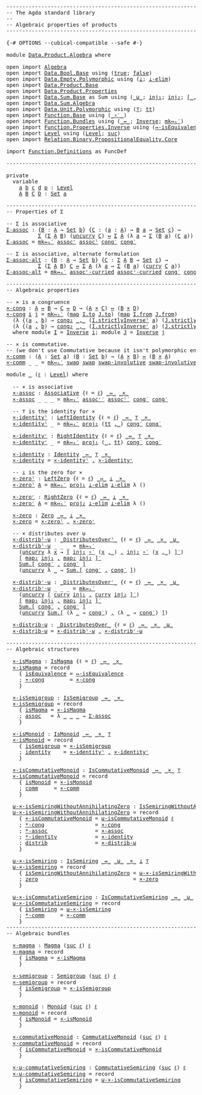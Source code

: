<pre class="Agda"><a id="1" class="Comment">------------------------------------------------------------------------</a>
<a id="74" class="Comment">-- The Agda standard library</a>
<a id="103" class="Comment">--</a>
<a id="106" class="Comment">-- Algebraic properties of products</a>
<a id="142" class="Comment">------------------------------------------------------------------------</a>

<a id="216" class="Symbol">{-#</a> <a id="220" class="Keyword">OPTIONS</a> <a id="228" class="Pragma">--cubical-compatible</a> <a id="249" class="Pragma">--safe</a> <a id="256" class="Symbol">#-}</a>

<a id="261" class="Keyword">module</a> <a id="268" href="Data.Product.Algebra.html" class="Module">Data.Product.Algebra</a> <a id="289" class="Keyword">where</a>

<a id="296" class="Keyword">open</a> <a id="301" class="Keyword">import</a> <a id="308" href="Algebra.html" class="Module">Algebra</a>
<a id="316" class="Keyword">open</a> <a id="321" class="Keyword">import</a> <a id="328" href="Data.Bool.Base.html" class="Module">Data.Bool.Base</a> <a id="343" class="Keyword">using</a> <a id="349" class="Symbol">(</a><a id="350" href="Agda.Builtin.Bool.html#198" class="InductiveConstructor">true</a><a id="354" class="Symbol">;</a> <a id="356" href="Agda.Builtin.Bool.html#192" class="InductiveConstructor">false</a><a id="361" class="Symbol">)</a>
<a id="363" class="Keyword">open</a> <a id="368" class="Keyword">import</a> <a id="375" href="Data.Empty.Polymorphic.html" class="Module">Data.Empty.Polymorphic</a> <a id="398" class="Keyword">using</a> <a id="404" class="Symbol">(</a><a id="405" href="Data.Empty.Polymorphic.html#340" class="Function">⊥</a><a id="406" class="Symbol">;</a> <a id="408" href="Data.Empty.Polymorphic.html#441" class="Function">⊥-elim</a><a id="414" class="Symbol">)</a>
<a id="416" class="Keyword">open</a> <a id="421" class="Keyword">import</a> <a id="428" href="Data.Product.Base.html" class="Module">Data.Product.Base</a>
<a id="446" class="Keyword">open</a> <a id="451" class="Keyword">import</a> <a id="458" href="Data.Product.Properties.html" class="Module">Data.Product.Properties</a>
<a id="482" class="Keyword">open</a> <a id="487" class="Keyword">import</a> <a id="494" href="Data.Sum.Base.html" class="Module">Data.Sum.Base</a> <a id="508" class="Symbol">as</a> <a id="511" class="Module">Sum</a> <a id="515" class="Keyword">using</a> <a id="521" class="Symbol">(</a><a id="522" href="Data.Sum.Base.html#625" class="Datatype Operator">_⊎_</a><a id="525" class="Symbol">;</a> <a id="527" href="Data.Sum.Base.html#675" class="InductiveConstructor">inj₁</a><a id="531" class="Symbol">;</a> <a id="533" href="Data.Sum.Base.html#700" class="InductiveConstructor">inj₂</a><a id="537" class="Symbol">;</a> <a id="539" href="Data.Sum.Base.html#980" class="Function Operator">[_,_]′</a><a id="545" class="Symbol">)</a>
<a id="547" class="Keyword">open</a> <a id="552" class="Keyword">import</a> <a id="559" href="Data.Sum.Algebra.html" class="Module">Data.Sum.Algebra</a>
<a id="576" class="Keyword">open</a> <a id="581" class="Keyword">import</a> <a id="588" href="Data.Unit.Polymorphic.html" class="Module">Data.Unit.Polymorphic</a> <a id="610" class="Keyword">using</a> <a id="616" class="Symbol">(</a><a id="617" href="Data.Unit.Polymorphic.Base.html#489" class="Function">⊤</a><a id="618" class="Symbol">;</a> <a id="620" href="Data.Unit.Polymorphic.Base.html#533" class="Function">tt</a><a id="622" class="Symbol">)</a>
<a id="624" class="Keyword">open</a> <a id="629" class="Keyword">import</a> <a id="636" href="Function.Base.html" class="Module">Function.Base</a> <a id="650" class="Keyword">using</a> <a id="656" class="Symbol">(</a><a id="657" href="Function.Base.html#3626" class="Function Operator">_∘′_</a><a id="661" class="Symbol">)</a>
<a id="663" class="Keyword">open</a> <a id="668" class="Keyword">import</a> <a id="675" href="Function.Bundles.html" class="Module">Function.Bundles</a> <a id="692" class="Keyword">using</a> <a id="698" class="Symbol">(</a><a id="699" href="Function.Bundles.html#12701" class="Function Operator">_↔_</a><a id="702" class="Symbol">;</a> <a id="704" href="Function.Bundles.html#7340" class="Record">Inverse</a><a id="711" class="Symbol">;</a> <a id="713" href="Function.Bundles.html#14924" class="Function">mk↔ₛ′</a><a id="718" class="Symbol">)</a>
<a id="720" class="Keyword">open</a> <a id="725" class="Keyword">import</a> <a id="732" href="Function.Properties.Inverse.html" class="Module">Function.Properties.Inverse</a> <a id="760" class="Keyword">using</a> <a id="766" class="Symbol">(</a><a id="767" href="Function.Properties.Inverse.html#1903" class="Function">↔-isEquivalence</a><a id="782" class="Symbol">)</a>
<a id="784" class="Keyword">open</a> <a id="789" class="Keyword">import</a> <a id="796" href="Level.html" class="Module">Level</a> <a id="802" class="Keyword">using</a> <a id="808" class="Symbol">(</a><a id="809" href="Agda.Primitive.html#742" class="Postulate">Level</a><a id="814" class="Symbol">;</a> <a id="816" href="Agda.Primitive.html#931" class="Primitive">suc</a><a id="819" class="Symbol">)</a>
<a id="821" class="Keyword">open</a> <a id="826" class="Keyword">import</a> <a id="833" href="Relation.Binary.PropositionalEquality.Core.html" class="Module">Relation.Binary.PropositionalEquality.Core</a>

<a id="877" class="Keyword">import</a> <a id="884" href="Function.Definitions.html" class="Module">Function.Definitions</a> <a id="905" class="Symbol">as</a> <a id="908" class="Module">FuncDef</a>

<a id="917" class="Comment">------------------------------------------------------------------------</a>

<a id="991" class="Keyword">private</a>
  <a id="1001" class="Keyword">variable</a>
    <a id="1014" href="Data.Product.Algebra.html#1014" class="Generalizable">a</a> <a id="1016" href="Data.Product.Algebra.html#1016" class="Generalizable">b</a> <a id="1018" href="Data.Product.Algebra.html#1018" class="Generalizable">c</a> <a id="1020" href="Data.Product.Algebra.html#1020" class="Generalizable">d</a> <a id="1022" href="Data.Product.Algebra.html#1022" class="Generalizable">p</a> <a id="1024" class="Symbol">:</a> <a id="1026" href="Agda.Primitive.html#742" class="Postulate">Level</a>
    <a id="1036" href="Data.Product.Algebra.html#1036" class="Generalizable">A</a> <a id="1038" href="Data.Product.Algebra.html#1038" class="Generalizable">B</a> <a id="1040" href="Data.Product.Algebra.html#1040" class="Generalizable">C</a> <a id="1042" href="Data.Product.Algebra.html#1042" class="Generalizable">D</a> <a id="1044" class="Symbol">:</a> <a id="1046" href="Agda.Primitive.html#388" class="Primitive">Set</a> <a id="1050" href="Data.Product.Algebra.html#1014" class="Generalizable">a</a>

<a id="1053" class="Comment">------------------------------------------------------------------------</a>
<a id="1126" class="Comment">-- Properties of Σ</a>

<a id="1146" class="Comment">-- Σ is associative</a>
<a id="Σ-assoc"></a><a id="1166" href="Data.Product.Algebra.html#1166" class="Function">Σ-assoc</a> <a id="1174" class="Symbol">:</a> <a id="1176" class="Symbol">{</a><a id="1177" href="Data.Product.Algebra.html#1177" class="Bound">B</a> <a id="1179" class="Symbol">:</a> <a id="1181" href="Data.Product.Algebra.html#1036" class="Generalizable">A</a> <a id="1183" class="Symbol">→</a> <a id="1185" href="Agda.Primitive.html#388" class="Primitive">Set</a> <a id="1189" href="Data.Product.Algebra.html#1016" class="Generalizable">b</a><a id="1190" class="Symbol">}</a> <a id="1192" class="Symbol">{</a><a id="1193" href="Data.Product.Algebra.html#1193" class="Bound">C</a> <a id="1195" class="Symbol">:</a> <a id="1197" class="Symbol">(</a><a id="1198" href="Data.Product.Algebra.html#1198" class="Bound">a</a> <a id="1200" class="Symbol">:</a> <a id="1202" href="Data.Product.Algebra.html#1036" class="Generalizable">A</a><a id="1203" class="Symbol">)</a> <a id="1205" class="Symbol">→</a> <a id="1207" href="Data.Product.Algebra.html#1177" class="Bound">B</a> <a id="1209" href="Data.Product.Algebra.html#1198" class="Bound">a</a> <a id="1211" class="Symbol">→</a> <a id="1213" href="Agda.Primitive.html#388" class="Primitive">Set</a> <a id="1217" href="Data.Product.Algebra.html#1018" class="Generalizable">c</a><a id="1218" class="Symbol">}</a> <a id="1220" class="Symbol">→</a>
          <a id="1232" href="Agda.Builtin.Sigma.html#165" class="Record">Σ</a> <a id="1234" class="Symbol">(</a><a id="1235" href="Agda.Builtin.Sigma.html#165" class="Record">Σ</a> <a id="1237" href="Data.Product.Algebra.html#1036" class="Generalizable">A</a> <a id="1239" href="Data.Product.Algebra.html#1177" class="Bound">B</a><a id="1240" class="Symbol">)</a> <a id="1242" class="Symbol">(</a><a id="1243" href="Data.Product.Base.html#3109" class="Function">uncurry</a> <a id="1251" href="Data.Product.Algebra.html#1193" class="Bound">C</a><a id="1252" class="Symbol">)</a> <a id="1254" href="Function.Bundles.html#12701" class="Function Operator">↔</a> <a id="1256" href="Agda.Builtin.Sigma.html#165" class="Record">Σ</a> <a id="1258" href="Data.Product.Algebra.html#1036" class="Generalizable">A</a> <a id="1260" class="Symbol">(λ</a> <a id="1263" href="Data.Product.Algebra.html#1263" class="Bound">a</a> <a id="1265" class="Symbol">→</a> <a id="1267" href="Agda.Builtin.Sigma.html#165" class="Record">Σ</a> <a id="1269" class="Symbol">(</a><a id="1270" href="Data.Product.Algebra.html#1177" class="Bound">B</a> <a id="1272" href="Data.Product.Algebra.html#1263" class="Bound">a</a><a id="1273" class="Symbol">)</a> <a id="1275" class="Symbol">(</a><a id="1276" href="Data.Product.Algebra.html#1193" class="Bound">C</a> <a id="1278" href="Data.Product.Algebra.html#1263" class="Bound">a</a><a id="1279" class="Symbol">))</a>
<a id="1282" href="Data.Product.Algebra.html#1166" class="Function">Σ-assoc</a> <a id="1290" class="Symbol">=</a> <a id="1292" href="Function.Bundles.html#14924" class="Function">mk↔ₛ′</a> <a id="1298" href="Data.Product.Base.html#3306" class="Function">assocʳ</a> <a id="1305" href="Data.Product.Base.html#3459" class="Function">assocˡ</a> <a id="1312" href="Relation.Binary.PropositionalEquality.Core.html#1406" class="Function">cong′</a> <a id="1318" href="Relation.Binary.PropositionalEquality.Core.html#1406" class="Function">cong′</a>

<a id="1325" class="Comment">-- Σ is associative, alternate formulation</a>
<a id="Σ-assoc-alt"></a><a id="1368" href="Data.Product.Algebra.html#1368" class="Function">Σ-assoc-alt</a> <a id="1380" class="Symbol">:</a> <a id="1382" class="Symbol">{</a><a id="1383" href="Data.Product.Algebra.html#1383" class="Bound">B</a> <a id="1385" class="Symbol">:</a> <a id="1387" href="Data.Product.Algebra.html#1036" class="Generalizable">A</a> <a id="1389" class="Symbol">→</a> <a id="1391" href="Agda.Primitive.html#388" class="Primitive">Set</a> <a id="1395" href="Data.Product.Algebra.html#1016" class="Generalizable">b</a><a id="1396" class="Symbol">}</a> <a id="1398" class="Symbol">{</a><a id="1399" href="Data.Product.Algebra.html#1399" class="Bound">C</a> <a id="1401" class="Symbol">:</a> <a id="1403" href="Agda.Builtin.Sigma.html#165" class="Record">Σ</a> <a id="1405" href="Data.Product.Algebra.html#1036" class="Generalizable">A</a> <a id="1407" href="Data.Product.Algebra.html#1383" class="Bound">B</a> <a id="1409" class="Symbol">→</a> <a id="1411" href="Agda.Primitive.html#388" class="Primitive">Set</a> <a id="1415" href="Data.Product.Algebra.html#1018" class="Generalizable">c</a><a id="1416" class="Symbol">}</a> <a id="1418" class="Symbol">→</a>
          <a id="1430" href="Agda.Builtin.Sigma.html#165" class="Record">Σ</a> <a id="1432" class="Symbol">(</a><a id="1433" href="Agda.Builtin.Sigma.html#165" class="Record">Σ</a> <a id="1435" href="Data.Product.Algebra.html#1036" class="Generalizable">A</a> <a id="1437" href="Data.Product.Algebra.html#1383" class="Bound">B</a><a id="1438" class="Symbol">)</a> <a id="1440" href="Data.Product.Algebra.html#1399" class="Bound">C</a> <a id="1442" href="Function.Bundles.html#12701" class="Function Operator">↔</a> <a id="1444" href="Agda.Builtin.Sigma.html#165" class="Record">Σ</a> <a id="1446" href="Data.Product.Algebra.html#1036" class="Generalizable">A</a> <a id="1448" class="Symbol">(λ</a> <a id="1451" href="Data.Product.Algebra.html#1451" class="Bound">a</a> <a id="1453" class="Symbol">→</a> <a id="1455" href="Agda.Builtin.Sigma.html#165" class="Record">Σ</a> <a id="1457" class="Symbol">(</a><a id="1458" href="Data.Product.Algebra.html#1383" class="Bound">B</a> <a id="1460" href="Data.Product.Algebra.html#1451" class="Bound">a</a><a id="1461" class="Symbol">)</a> <a id="1463" class="Symbol">(</a><a id="1464" href="Data.Product.Base.html#2952" class="Function">curry</a> <a id="1470" href="Data.Product.Algebra.html#1399" class="Bound">C</a> <a id="1472" href="Data.Product.Algebra.html#1451" class="Bound">a</a><a id="1473" class="Symbol">))</a>
<a id="1476" href="Data.Product.Algebra.html#1368" class="Function">Σ-assoc-alt</a> <a id="1488" class="Symbol">=</a> <a id="1490" href="Function.Bundles.html#14924" class="Function">mk↔ₛ′</a> <a id="1496" href="Data.Product.Base.html#3709" class="Function">assocʳ-curried</a> <a id="1511" href="Data.Product.Base.html#3873" class="Function">assocˡ-curried</a> <a id="1526" href="Relation.Binary.PropositionalEquality.Core.html#1406" class="Function">cong′</a> <a id="1532" href="Relation.Binary.PropositionalEquality.Core.html#1406" class="Function">cong′</a>

<a id="1539" class="Comment">------------------------------------------------------------------------</a>
<a id="1612" class="Comment">-- Algebraic properties</a>

<a id="1637" class="Comment">-- × is a congruence</a>
<a id="×-cong"></a><a id="1658" href="Data.Product.Algebra.html#1658" class="Function">×-cong</a> <a id="1665" class="Symbol">:</a> <a id="1667" href="Data.Product.Algebra.html#1036" class="Generalizable">A</a> <a id="1669" href="Function.Bundles.html#12701" class="Function Operator">↔</a> <a id="1671" href="Data.Product.Algebra.html#1038" class="Generalizable">B</a> <a id="1673" class="Symbol">→</a> <a id="1675" href="Data.Product.Algebra.html#1040" class="Generalizable">C</a> <a id="1677" href="Function.Bundles.html#12701" class="Function Operator">↔</a> <a id="1679" href="Data.Product.Algebra.html#1042" class="Generalizable">D</a> <a id="1681" class="Symbol">→</a> <a id="1683" class="Symbol">(</a><a id="1684" href="Data.Product.Algebra.html#1036" class="Generalizable">A</a> <a id="1686" href="Data.Product.Base.html#1618" class="Function Operator">×</a> <a id="1688" href="Data.Product.Algebra.html#1040" class="Generalizable">C</a><a id="1689" class="Symbol">)</a> <a id="1691" href="Function.Bundles.html#12701" class="Function Operator">↔</a> <a id="1693" class="Symbol">(</a><a id="1694" href="Data.Product.Algebra.html#1038" class="Generalizable">B</a> <a id="1696" href="Data.Product.Base.html#1618" class="Function Operator">×</a> <a id="1698" href="Data.Product.Algebra.html#1042" class="Generalizable">D</a><a id="1699" class="Symbol">)</a>
<a id="1701" href="Data.Product.Algebra.html#1658" class="Function">×-cong</a> <a id="1708" href="Data.Product.Algebra.html#1708" class="Bound">i</a> <a id="1710" href="Data.Product.Algebra.html#1710" class="Bound">j</a> <a id="1712" class="Symbol">=</a> <a id="1714" href="Function.Bundles.html#14924" class="Function">mk↔ₛ′</a> <a id="1720" class="Symbol">(</a><a id="1721" href="Data.Product.Base.html#2173" class="Function">map</a> <a id="1725" href="Function.Bundles.html#7394" class="Function">I.to</a> <a id="1730" href="Function.Bundles.html#7394" class="Field">J.to</a><a id="1734" class="Symbol">)</a> <a id="1736" class="Symbol">(</a><a id="1737" href="Data.Product.Base.html#2173" class="Function">map</a> <a id="1741" href="Function.Bundles.html#7418" class="Function">I.from</a> <a id="1748" href="Function.Bundles.html#7418" class="Field">J.from</a><a id="1754" class="Symbol">)</a>
  <a id="1758" class="Symbol">(λ</a> <a id="1761" class="Symbol">{(</a><a id="1763" href="Data.Product.Algebra.html#1763" class="Bound">a</a> <a id="1765" href="Agda.Builtin.Sigma.html#235" class="InductiveConstructor Operator">,</a> <a id="1767" href="Data.Product.Algebra.html#1767" class="Bound">b</a><a id="1768" class="Symbol">)</a> <a id="1770" class="Symbol">→</a> <a id="1772" href="Relation.Binary.PropositionalEquality.Core.html#1576" class="Function">cong₂</a> <a id="1778" href="Agda.Builtin.Sigma.html#235" class="InductiveConstructor Operator">_,_</a> <a id="1782" class="Symbol">(</a><a id="1783" href="Function.Structures.html#2875" class="Function">I.strictlyInverseˡ</a> <a id="1802" href="Data.Product.Algebra.html#1763" class="Bound">a</a><a id="1803" class="Symbol">)</a> <a id="1805" class="Symbol">(</a><a id="1806" href="Function.Structures.html#2875" class="Function">J.strictlyInverseˡ</a> <a id="1825" href="Data.Product.Algebra.html#1767" class="Bound">b</a><a id="1826" class="Symbol">)})</a>
  <a id="1832" class="Symbol">(λ</a> <a id="1835" class="Symbol">{(</a><a id="1837" href="Data.Product.Algebra.html#1837" class="Bound">a</a> <a id="1839" href="Agda.Builtin.Sigma.html#235" class="InductiveConstructor Operator">,</a> <a id="1841" href="Data.Product.Algebra.html#1841" class="Bound">b</a><a id="1842" class="Symbol">)</a> <a id="1844" class="Symbol">→</a> <a id="1846" href="Relation.Binary.PropositionalEquality.Core.html#1576" class="Function">cong₂</a> <a id="1852" href="Agda.Builtin.Sigma.html#235" class="InductiveConstructor Operator">_,_</a> <a id="1856" class="Symbol">(</a><a id="1857" href="Function.Structures.html#3388" class="Function">I.strictlyInverseʳ</a> <a id="1876" href="Data.Product.Algebra.html#1837" class="Bound">a</a><a id="1877" class="Symbol">)</a> <a id="1879" class="Symbol">(</a><a id="1880" href="Function.Structures.html#3388" class="Function">J.strictlyInverseʳ</a> <a id="1899" href="Data.Product.Algebra.html#1841" class="Bound">b</a><a id="1900" class="Symbol">)})</a>
  <a id="1906" class="Keyword">where</a> <a id="1912" class="Keyword">module</a> <a id="1919" href="Data.Product.Algebra.html#1919" class="Module">I</a> <a id="1921" class="Symbol">=</a> <a id="1923" href="Function.Bundles.html#7340" class="Module">Inverse</a> <a id="1931" href="Data.Product.Algebra.html#1708" class="Bound">i</a><a id="1932" class="Symbol">;</a> <a id="1934" class="Keyword">module</a> <a id="1941" href="Data.Product.Algebra.html#1941" class="Module">J</a> <a id="1943" class="Symbol">=</a> <a id="1945" href="Function.Bundles.html#7340" class="Module">Inverse</a> <a id="1953" href="Data.Product.Algebra.html#1710" class="Bound">j</a>

<a id="1956" class="Comment">-- × is commutative.</a>
<a id="1977" class="Comment">-- (we don&#39;t use Commutative because it isn&#39;t polymorphic enough)</a>
<a id="×-comm"></a><a id="2043" href="Data.Product.Algebra.html#2043" class="Function">×-comm</a> <a id="2050" class="Symbol">:</a> <a id="2052" class="Symbol">(</a><a id="2053" href="Data.Product.Algebra.html#2053" class="Bound">A</a> <a id="2055" class="Symbol">:</a> <a id="2057" href="Agda.Primitive.html#388" class="Primitive">Set</a> <a id="2061" href="Data.Product.Algebra.html#1014" class="Generalizable">a</a><a id="2062" class="Symbol">)</a> <a id="2064" class="Symbol">(</a><a id="2065" href="Data.Product.Algebra.html#2065" class="Bound">B</a> <a id="2067" class="Symbol">:</a> <a id="2069" href="Agda.Primitive.html#388" class="Primitive">Set</a> <a id="2073" href="Data.Product.Algebra.html#1016" class="Generalizable">b</a><a id="2074" class="Symbol">)</a> <a id="2076" class="Symbol">→</a> <a id="2078" class="Symbol">(</a><a id="2079" href="Data.Product.Algebra.html#2053" class="Bound">A</a> <a id="2081" href="Data.Product.Base.html#1618" class="Function Operator">×</a> <a id="2083" href="Data.Product.Algebra.html#2065" class="Bound">B</a><a id="2084" class="Symbol">)</a> <a id="2086" href="Function.Bundles.html#12701" class="Function Operator">↔</a> <a id="2088" class="Symbol">(</a><a id="2089" href="Data.Product.Algebra.html#2065" class="Bound">B</a> <a id="2091" href="Data.Product.Base.html#1618" class="Function Operator">×</a> <a id="2093" href="Data.Product.Algebra.html#2053" class="Bound">A</a><a id="2094" class="Symbol">)</a>
<a id="2096" href="Data.Product.Algebra.html#2043" class="Function">×-comm</a> <a id="2103" class="Symbol">_</a> <a id="2105" class="Symbol">_</a> <a id="2107" class="Symbol">=</a> <a id="2109" href="Function.Bundles.html#14924" class="Function">mk↔ₛ′</a> <a id="2115" href="Data.Product.Base.html#5054" class="Function">swap</a> <a id="2120" href="Data.Product.Base.html#5054" class="Function">swap</a> <a id="2125" href="Data.Product.Properties.html#2317" class="Function">swap-involutive</a> <a id="2141" href="Data.Product.Properties.html#2317" class="Function">swap-involutive</a>

<a id="2158" class="Keyword">module</a> <a id="2165" href="Data.Product.Algebra.html#2165" class="Module">_</a> <a id="2167" class="Symbol">(</a><a id="2168" href="Data.Product.Algebra.html#2168" class="Bound">ℓ</a> <a id="2170" class="Symbol">:</a> <a id="2172" href="Agda.Primitive.html#742" class="Postulate">Level</a><a id="2177" class="Symbol">)</a> <a id="2179" class="Keyword">where</a>

  <a id="2188" class="Comment">-- × is associative</a>
  <a id="2210" href="Data.Product.Algebra.html#2210" class="Function">×-assoc</a> <a id="2218" class="Symbol">:</a> <a id="2220" href="Algebra.Definitions.html#1548" class="Function">Associative</a> <a id="2232" class="Symbol">{</a><a id="2233" class="Argument">ℓ</a> <a id="2235" class="Symbol">=</a> <a id="2237" href="Data.Product.Algebra.html#2168" class="Bound">ℓ</a><a id="2238" class="Symbol">}</a> <a id="2240" href="Function.Bundles.html#12701" class="Function Operator">_↔_</a> <a id="2244" href="Data.Product.Base.html#1618" class="Function Operator">_×_</a>
  <a id="2250" href="Data.Product.Algebra.html#2210" class="Function">×-assoc</a> <a id="2258" class="Symbol">_</a> <a id="2260" class="Symbol">_</a> <a id="2262" class="Symbol">_</a> <a id="2264" class="Symbol">=</a> <a id="2266" href="Function.Bundles.html#14924" class="Function">mk↔ₛ′</a> <a id="2272" href="Data.Product.Base.html#5297" class="Function">assocʳ′</a> <a id="2280" href="Data.Product.Base.html#5372" class="Function">assocˡ′</a> <a id="2288" href="Relation.Binary.PropositionalEquality.Core.html#1406" class="Function">cong′</a> <a id="2294" href="Relation.Binary.PropositionalEquality.Core.html#1406" class="Function">cong′</a>

  <a id="2303" class="Comment">-- ⊤ is the identity for ×</a>
  <a id="2332" href="Data.Product.Algebra.html#2332" class="Function">×-identityˡ</a> <a id="2344" class="Symbol">:</a> <a id="2346" href="Algebra.Definitions.html#1708" class="Function">LeftIdentity</a> <a id="2359" class="Symbol">{</a><a id="2360" class="Argument">ℓ</a> <a id="2362" class="Symbol">=</a> <a id="2364" href="Data.Product.Algebra.html#2168" class="Bound">ℓ</a><a id="2365" class="Symbol">}</a> <a id="2367" href="Function.Bundles.html#12701" class="Function Operator">_↔_</a> <a id="2371" href="Data.Unit.Polymorphic.Base.html#489" class="Function">⊤</a> <a id="2373" href="Data.Product.Base.html#1618" class="Function Operator">_×_</a>
  <a id="2379" href="Data.Product.Algebra.html#2332" class="Function">×-identityˡ</a> <a id="2391" class="Symbol">_</a> <a id="2393" class="Symbol">=</a> <a id="2395" href="Function.Bundles.html#14924" class="Function">mk↔ₛ′</a> <a id="2401" href="Data.Product.Base.html#650" class="Field">proj₂</a> <a id="2407" class="Symbol">(</a><a id="2408" href="Data.Unit.Polymorphic.Base.html#533" class="Function">tt</a> <a id="2411" href="Agda.Builtin.Sigma.html#235" class="InductiveConstructor Operator">,_</a><a id="2413" class="Symbol">)</a> <a id="2415" href="Relation.Binary.PropositionalEquality.Core.html#1406" class="Function">cong′</a> <a id="2421" href="Relation.Binary.PropositionalEquality.Core.html#1406" class="Function">cong′</a>

  <a id="2430" href="Data.Product.Algebra.html#2430" class="Function">×-identityʳ</a> <a id="2442" class="Symbol">:</a> <a id="2444" href="Algebra.Definitions.html#1781" class="Function">RightIdentity</a> <a id="2458" class="Symbol">{</a><a id="2459" class="Argument">ℓ</a> <a id="2461" class="Symbol">=</a> <a id="2463" href="Data.Product.Algebra.html#2168" class="Bound">ℓ</a><a id="2464" class="Symbol">}</a> <a id="2466" href="Function.Bundles.html#12701" class="Function Operator">_↔_</a> <a id="2470" href="Data.Unit.Polymorphic.Base.html#489" class="Function">⊤</a> <a id="2472" href="Data.Product.Base.html#1618" class="Function Operator">_×_</a>
  <a id="2478" href="Data.Product.Algebra.html#2430" class="Function">×-identityʳ</a> <a id="2490" class="Symbol">_</a> <a id="2492" class="Symbol">=</a> <a id="2494" href="Function.Bundles.html#14924" class="Function">mk↔ₛ′</a> <a id="2500" href="Data.Product.Base.html#636" class="Field">proj₁</a> <a id="2506" class="Symbol">(</a><a id="2507" href="Agda.Builtin.Sigma.html#235" class="InductiveConstructor Operator">_,</a> <a id="2510" href="Data.Unit.Polymorphic.Base.html#533" class="Function">tt</a><a id="2512" class="Symbol">)</a> <a id="2514" href="Relation.Binary.PropositionalEquality.Core.html#1406" class="Function">cong′</a> <a id="2520" href="Relation.Binary.PropositionalEquality.Core.html#1406" class="Function">cong′</a>

  <a id="2529" href="Data.Product.Algebra.html#2529" class="Function">×-identity</a> <a id="2540" class="Symbol">:</a> <a id="2542" href="Algebra.Definitions.html#1856" class="Function">Identity</a> <a id="2551" href="Function.Bundles.html#12701" class="Function Operator">_↔_</a> <a id="2555" href="Data.Unit.Polymorphic.Base.html#489" class="Function">⊤</a> <a id="2557" href="Data.Product.Base.html#1618" class="Function Operator">_×_</a>
  <a id="2563" href="Data.Product.Algebra.html#2529" class="Function">×-identity</a> <a id="2574" class="Symbol">=</a> <a id="2576" href="Data.Product.Algebra.html#2332" class="Function">×-identityˡ</a> <a id="2588" href="Agda.Builtin.Sigma.html#235" class="InductiveConstructor Operator">,</a> <a id="2590" href="Data.Product.Algebra.html#2430" class="Function">×-identityʳ</a>

  <a id="2605" class="Comment">-- ⊥ is the zero for ×</a>
  <a id="2630" href="Data.Product.Algebra.html#2630" class="Function">×-zeroˡ</a> <a id="2638" class="Symbol">:</a> <a id="2640" href="Algebra.Definitions.html#1942" class="Function">LeftZero</a> <a id="2649" class="Symbol">{</a><a id="2650" class="Argument">ℓ</a> <a id="2652" class="Symbol">=</a> <a id="2654" href="Data.Product.Algebra.html#2168" class="Bound">ℓ</a><a id="2655" class="Symbol">}</a> <a id="2657" href="Function.Bundles.html#12701" class="Function Operator">_↔_</a> <a id="2661" href="Data.Empty.Polymorphic.html#340" class="Function">⊥</a> <a id="2663" href="Data.Product.Base.html#1618" class="Function Operator">_×_</a>
  <a id="2669" href="Data.Product.Algebra.html#2630" class="Function">×-zeroˡ</a> <a id="2677" href="Data.Product.Algebra.html#2677" class="Bound">A</a> <a id="2679" class="Symbol">=</a> <a id="2681" href="Function.Bundles.html#14924" class="Function">mk↔ₛ′</a> <a id="2687" href="Data.Product.Base.html#636" class="Field">proj₁</a> <a id="2693" href="Data.Empty.Polymorphic.html#441" class="Function">⊥-elim</a> <a id="2700" href="Data.Empty.Polymorphic.html#441" class="Function">⊥-elim</a> <a id="2707" class="Symbol">λ</a> <a id="2709" class="Symbol">()</a>

  <a id="2715" href="Data.Product.Algebra.html#2715" class="Function">×-zeroʳ</a> <a id="2723" class="Symbol">:</a> <a id="2725" href="Algebra.Definitions.html#2007" class="Function">RightZero</a> <a id="2735" class="Symbol">{</a><a id="2736" class="Argument">ℓ</a> <a id="2738" class="Symbol">=</a> <a id="2740" href="Data.Product.Algebra.html#2168" class="Bound">ℓ</a><a id="2741" class="Symbol">}</a> <a id="2743" href="Function.Bundles.html#12701" class="Function Operator">_↔_</a> <a id="2747" href="Data.Empty.Polymorphic.html#340" class="Function">⊥</a> <a id="2749" href="Data.Product.Base.html#1618" class="Function Operator">_×_</a>
  <a id="2755" href="Data.Product.Algebra.html#2715" class="Function">×-zeroʳ</a> <a id="2763" href="Data.Product.Algebra.html#2763" class="Bound">A</a> <a id="2765" class="Symbol">=</a> <a id="2767" href="Function.Bundles.html#14924" class="Function">mk↔ₛ′</a> <a id="2773" href="Data.Product.Base.html#650" class="Field">proj₂</a> <a id="2779" href="Data.Empty.Polymorphic.html#441" class="Function">⊥-elim</a> <a id="2786" href="Data.Empty.Polymorphic.html#441" class="Function">⊥-elim</a> <a id="2793" class="Symbol">λ</a> <a id="2795" class="Symbol">()</a>

  <a id="2801" href="Data.Product.Algebra.html#2801" class="Function">×-zero</a> <a id="2808" class="Symbol">:</a> <a id="2810" href="Algebra.Definitions.html#2074" class="Function">Zero</a> <a id="2815" href="Function.Bundles.html#12701" class="Function Operator">_↔_</a> <a id="2819" href="Data.Empty.Polymorphic.html#340" class="Function">⊥</a> <a id="2821" href="Data.Product.Base.html#1618" class="Function Operator">_×_</a>
  <a id="2827" href="Data.Product.Algebra.html#2801" class="Function">×-zero</a> <a id="2834" class="Symbol">=</a> <a id="2836" href="Data.Product.Algebra.html#2630" class="Function">×-zeroˡ</a> <a id="2844" href="Agda.Builtin.Sigma.html#235" class="InductiveConstructor Operator">,</a> <a id="2846" href="Data.Product.Algebra.html#2715" class="Function">×-zeroʳ</a>

  <a id="2857" class="Comment">-- × distributes over ⊎</a>
  <a id="2883" href="Data.Product.Algebra.html#2883" class="Function">×-distribˡ-⊎</a> <a id="2896" class="Symbol">:</a> <a id="2898" href="Algebra.Definitions.html#3220" class="Function Operator">_DistributesOverˡ_</a> <a id="2917" class="Symbol">{</a><a id="2918" class="Argument">ℓ</a> <a id="2920" class="Symbol">=</a> <a id="2922" href="Data.Product.Algebra.html#2168" class="Bound">ℓ</a><a id="2923" class="Symbol">}</a> <a id="2925" href="Function.Bundles.html#12701" class="Function Operator">_↔_</a> <a id="2929" href="Data.Product.Base.html#1618" class="Function Operator">_×_</a> <a id="2933" href="Data.Sum.Base.html#625" class="Datatype Operator">_⊎_</a>
  <a id="2939" href="Data.Product.Algebra.html#2883" class="Function">×-distribˡ-⊎</a> <a id="2952" class="Symbol">_</a> <a id="2954" class="Symbol">_</a> <a id="2956" class="Symbol">_</a> <a id="2958" class="Symbol">=</a> <a id="2960" href="Function.Bundles.html#14924" class="Function">mk↔ₛ′</a>
    <a id="2970" class="Symbol">(</a><a id="2971" href="Data.Product.Base.html#3109" class="Function">uncurry</a> <a id="2979" class="Symbol">λ</a> <a id="2981" href="Data.Product.Algebra.html#2981" class="Bound">x</a> <a id="2983" class="Symbol">→</a> <a id="2985" href="Data.Sum.Base.html#980" class="Function Operator">[</a> <a id="2987" href="Data.Sum.Base.html#675" class="InductiveConstructor">inj₁</a> <a id="2992" href="Function.Base.html#3626" class="Function Operator">∘′</a> <a id="2995" class="Symbol">(</a><a id="2996" href="Data.Product.Algebra.html#2981" class="Bound">x</a> <a id="2998" href="Agda.Builtin.Sigma.html#235" class="InductiveConstructor Operator">,_</a><a id="3000" class="Symbol">)</a> <a id="3002" href="Data.Sum.Base.html#980" class="Function Operator">,</a> <a id="3004" href="Data.Sum.Base.html#700" class="InductiveConstructor">inj₂</a> <a id="3009" href="Function.Base.html#3626" class="Function Operator">∘′</a> <a id="3012" class="Symbol">(</a><a id="3013" href="Data.Product.Algebra.html#2981" class="Bound">x</a> <a id="3015" href="Agda.Builtin.Sigma.html#235" class="InductiveConstructor Operator">,_</a><a id="3017" class="Symbol">)</a> <a id="3019" href="Data.Sum.Base.html#980" class="Function Operator">]′</a><a id="3021" class="Symbol">)</a>
    <a id="3027" href="Data.Sum.Base.html#980" class="Function Operator">[</a> <a id="3029" href="Data.Product.Base.html#2362" class="Function">map₂</a> <a id="3034" href="Data.Sum.Base.html#675" class="InductiveConstructor">inj₁</a> <a id="3039" href="Data.Sum.Base.html#980" class="Function Operator">,</a> <a id="3041" href="Data.Product.Base.html#2362" class="Function">map₂</a> <a id="3046" href="Data.Sum.Base.html#700" class="InductiveConstructor">inj₂</a> <a id="3051" href="Data.Sum.Base.html#980" class="Function Operator">]′</a>
    <a id="3058" href="Data.Sum.Base.html#811" class="Function Operator">Sum.[</a> <a id="3064" href="Relation.Binary.PropositionalEquality.Core.html#1406" class="Function">cong′</a> <a id="3070" href="Data.Sum.Base.html#811" class="Function Operator">,</a> <a id="3072" href="Relation.Binary.PropositionalEquality.Core.html#1406" class="Function">cong′</a> <a id="3078" href="Data.Sum.Base.html#811" class="Function Operator">]</a>
    <a id="3084" class="Symbol">(</a><a id="3085" href="Data.Product.Base.html#3109" class="Function">uncurry</a> <a id="3093" class="Symbol">λ</a> <a id="3095" href="Data.Product.Algebra.html#3095" class="Bound">_</a> <a id="3097" class="Symbol">→</a> <a id="3099" href="Data.Sum.Base.html#811" class="Function Operator">Sum.[</a> <a id="3105" href="Relation.Binary.PropositionalEquality.Core.html#1406" class="Function">cong′</a> <a id="3111" href="Data.Sum.Base.html#811" class="Function Operator">,</a> <a id="3113" href="Relation.Binary.PropositionalEquality.Core.html#1406" class="Function">cong′</a> <a id="3119" href="Data.Sum.Base.html#811" class="Function Operator">]</a><a id="3120" class="Symbol">)</a>

  <a id="3125" href="Data.Product.Algebra.html#3125" class="Function">×-distribʳ-⊎</a> <a id="3138" class="Symbol">:</a> <a id="3140" href="Algebra.Definitions.html#3339" class="Function Operator">_DistributesOverʳ_</a> <a id="3159" class="Symbol">{</a><a id="3160" class="Argument">ℓ</a> <a id="3162" class="Symbol">=</a> <a id="3164" href="Data.Product.Algebra.html#2168" class="Bound">ℓ</a><a id="3165" class="Symbol">}</a> <a id="3167" href="Function.Bundles.html#12701" class="Function Operator">_↔_</a> <a id="3171" href="Data.Product.Base.html#1618" class="Function Operator">_×_</a> <a id="3175" href="Data.Sum.Base.html#625" class="Datatype Operator">_⊎_</a>
  <a id="3181" href="Data.Product.Algebra.html#3125" class="Function">×-distribʳ-⊎</a> <a id="3194" class="Symbol">_</a> <a id="3196" class="Symbol">_</a> <a id="3198" class="Symbol">_</a> <a id="3200" class="Symbol">=</a> <a id="3202" href="Function.Bundles.html#14924" class="Function">mk↔ₛ′</a>
    <a id="3212" class="Symbol">(</a><a id="3213" href="Data.Product.Base.html#3109" class="Function">uncurry</a> <a id="3221" href="Data.Sum.Base.html#980" class="Function Operator">[</a> <a id="3223" href="Data.Product.Base.html#2952" class="Function">curry</a> <a id="3229" href="Data.Sum.Base.html#675" class="InductiveConstructor">inj₁</a> <a id="3234" href="Data.Sum.Base.html#980" class="Function Operator">,</a> <a id="3236" href="Data.Product.Base.html#2952" class="Function">curry</a> <a id="3242" href="Data.Sum.Base.html#700" class="InductiveConstructor">inj₂</a> <a id="3247" href="Data.Sum.Base.html#980" class="Function Operator">]′</a><a id="3249" class="Symbol">)</a>
    <a id="3255" href="Data.Sum.Base.html#980" class="Function Operator">[</a> <a id="3257" href="Data.Product.Base.html#2312" class="Function">map₁</a> <a id="3262" href="Data.Sum.Base.html#675" class="InductiveConstructor">inj₁</a> <a id="3267" href="Data.Sum.Base.html#980" class="Function Operator">,</a> <a id="3269" href="Data.Product.Base.html#2312" class="Function">map₁</a> <a id="3274" href="Data.Sum.Base.html#700" class="InductiveConstructor">inj₂</a> <a id="3279" href="Data.Sum.Base.html#980" class="Function Operator">]′</a>
    <a id="3286" href="Data.Sum.Base.html#811" class="Function Operator">Sum.[</a> <a id="3292" href="Relation.Binary.PropositionalEquality.Core.html#1406" class="Function">cong′</a> <a id="3298" href="Data.Sum.Base.html#811" class="Function Operator">,</a> <a id="3300" href="Relation.Binary.PropositionalEquality.Core.html#1406" class="Function">cong′</a> <a id="3306" href="Data.Sum.Base.html#811" class="Function Operator">]</a>
    <a id="3312" class="Symbol">(</a><a id="3313" href="Data.Product.Base.html#3109" class="Function">uncurry</a> <a id="3321" href="Data.Sum.Base.html#811" class="Function Operator">Sum.[</a> <a id="3327" class="Symbol">(λ</a> <a id="3330" href="Data.Product.Algebra.html#3330" class="Bound">_</a> <a id="3332" class="Symbol">→</a> <a id="3334" href="Relation.Binary.PropositionalEquality.Core.html#1406" class="Function">cong′</a><a id="3339" class="Symbol">)</a> <a id="3341" href="Data.Sum.Base.html#811" class="Function Operator">,</a> <a id="3343" class="Symbol">(λ</a> <a id="3346" href="Data.Product.Algebra.html#3346" class="Bound">_</a> <a id="3348" class="Symbol">→</a> <a id="3350" href="Relation.Binary.PropositionalEquality.Core.html#1406" class="Function">cong′</a><a id="3355" class="Symbol">)</a> <a id="3357" href="Data.Sum.Base.html#811" class="Function Operator">]</a><a id="3358" class="Symbol">)</a>

  <a id="3363" href="Data.Product.Algebra.html#3363" class="Function">×-distrib-⊎</a> <a id="3375" class="Symbol">:</a> <a id="3377" href="Algebra.Definitions.html#3458" class="Function Operator">_DistributesOver_</a> <a id="3395" class="Symbol">{</a><a id="3396" class="Argument">ℓ</a> <a id="3398" class="Symbol">=</a> <a id="3400" href="Data.Product.Algebra.html#2168" class="Bound">ℓ</a><a id="3401" class="Symbol">}</a> <a id="3403" href="Function.Bundles.html#12701" class="Function Operator">_↔_</a> <a id="3407" href="Data.Product.Base.html#1618" class="Function Operator">_×_</a> <a id="3411" href="Data.Sum.Base.html#625" class="Datatype Operator">_⊎_</a>
  <a id="3417" href="Data.Product.Algebra.html#3363" class="Function">×-distrib-⊎</a> <a id="3429" class="Symbol">=</a> <a id="3431" href="Data.Product.Algebra.html#2883" class="Function">×-distribˡ-⊎</a> <a id="3444" href="Agda.Builtin.Sigma.html#235" class="InductiveConstructor Operator">,</a> <a id="3446" href="Data.Product.Algebra.html#3125" class="Function">×-distribʳ-⊎</a>

<a id="3460" class="Comment">------------------------------------------------------------------------</a>
<a id="3533" class="Comment">-- Algebraic structures</a>

  <a id="3560" href="Data.Product.Algebra.html#3560" class="Function">×-isMagma</a> <a id="3570" class="Symbol">:</a> <a id="3572" href="Algebra.Structures.html#1708" class="Record">IsMagma</a> <a id="3580" class="Symbol">{</a><a id="3581" class="Argument">ℓ</a> <a id="3583" class="Symbol">=</a> <a id="3585" href="Data.Product.Algebra.html#2168" class="Bound">ℓ</a><a id="3586" class="Symbol">}</a> <a id="3588" href="Function.Bundles.html#12701" class="Function Operator">_↔_</a> <a id="3592" href="Data.Product.Base.html#1618" class="Function Operator">_×_</a>
  <a id="3598" href="Data.Product.Algebra.html#3560" class="Function">×-isMagma</a> <a id="3608" class="Symbol">=</a> <a id="3610" class="Keyword">record</a>
    <a id="3621" class="Symbol">{</a> <a id="3623" href="Algebra.Structures.html#1760" class="Field">isEquivalence</a> <a id="3637" class="Symbol">=</a> <a id="3639" href="Function.Properties.Inverse.html#1903" class="Function">↔-isEquivalence</a>
    <a id="3659" class="Symbol">;</a> <a id="3661" href="Algebra.Structures.html#1798" class="Field">∙-cong</a>        <a id="3675" class="Symbol">=</a> <a id="3677" href="Data.Product.Algebra.html#1658" class="Function">×-cong</a>
    <a id="3688" class="Symbol">}</a>

  <a id="3693" href="Data.Product.Algebra.html#3693" class="Function">×-isSemigroup</a> <a id="3707" class="Symbol">:</a> <a id="3709" href="Algebra.Structures.html#3380" class="Record">IsSemigroup</a> <a id="3721" href="Function.Bundles.html#12701" class="Function Operator">_↔_</a> <a id="3725" href="Data.Product.Base.html#1618" class="Function Operator">_×_</a>
  <a id="3731" href="Data.Product.Algebra.html#3693" class="Function">×-isSemigroup</a> <a id="3745" class="Symbol">=</a> <a id="3747" class="Keyword">record</a>
    <a id="3758" class="Symbol">{</a> <a id="3760" href="Algebra.Structures.html#3436" class="Field">isMagma</a> <a id="3768" class="Symbol">=</a> <a id="3770" href="Data.Product.Algebra.html#3560" class="Function">×-isMagma</a>
    <a id="3784" class="Symbol">;</a> <a id="3786" href="Algebra.Structures.html#3460" class="Field">assoc</a>   <a id="3794" class="Symbol">=</a> <a id="3796" class="Symbol">λ</a> <a id="3798" href="Data.Product.Algebra.html#3798" class="Bound">_</a> <a id="3800" href="Data.Product.Algebra.html#3800" class="Bound">_</a> <a id="3802" href="Data.Product.Algebra.html#3802" class="Bound">_</a> <a id="3804" class="Symbol">→</a> <a id="3806" href="Data.Product.Algebra.html#1166" class="Function">Σ-assoc</a>
    <a id="3818" class="Symbol">}</a>

  <a id="3823" href="Data.Product.Algebra.html#3823" class="Function">×-isMonoid</a> <a id="3834" class="Symbol">:</a> <a id="3836" href="Algebra.Structures.html#4825" class="Record">IsMonoid</a> <a id="3845" href="Function.Bundles.html#12701" class="Function Operator">_↔_</a> <a id="3849" href="Data.Product.Base.html#1618" class="Function Operator">_×_</a> <a id="3853" href="Data.Unit.Polymorphic.Base.html#489" class="Function">⊤</a>
  <a id="3857" href="Data.Product.Algebra.html#3823" class="Function">×-isMonoid</a> <a id="3868" class="Symbol">=</a> <a id="3870" class="Keyword">record</a>
    <a id="3881" class="Symbol">{</a> <a id="3883" href="Algebra.Structures.html#4886" class="Field">isSemigroup</a> <a id="3895" class="Symbol">=</a> <a id="3897" href="Data.Product.Algebra.html#3693" class="Function">×-isSemigroup</a>
    <a id="3915" class="Symbol">;</a> <a id="3917" href="Algebra.Structures.html#4918" class="Field">identity</a>    <a id="3929" class="Symbol">=</a> <a id="3931" href="Data.Product.Algebra.html#2332" class="Function">×-identityˡ</a> <a id="3943" href="Agda.Builtin.Sigma.html#235" class="InductiveConstructor Operator">,</a> <a id="3945" href="Data.Product.Algebra.html#2430" class="Function">×-identityʳ</a>
    <a id="3961" class="Symbol">}</a>

  <a id="3966" href="Data.Product.Algebra.html#3966" class="Function">×-isCommutativeMonoid</a> <a id="3988" class="Symbol">:</a> <a id="3990" href="Algebra.Structures.html#5235" class="Record">IsCommutativeMonoid</a> <a id="4010" href="Function.Bundles.html#12701" class="Function Operator">_↔_</a> <a id="4014" href="Data.Product.Base.html#1618" class="Function Operator">_×_</a> <a id="4018" href="Data.Unit.Polymorphic.Base.html#489" class="Function">⊤</a>
  <a id="4022" href="Data.Product.Algebra.html#3966" class="Function">×-isCommutativeMonoid</a> <a id="4044" class="Symbol">=</a> <a id="4046" class="Keyword">record</a>
    <a id="4057" class="Symbol">{</a> <a id="4059" href="Algebra.Structures.html#5307" class="Field">isMonoid</a> <a id="4068" class="Symbol">=</a> <a id="4070" href="Data.Product.Algebra.html#3823" class="Function">×-isMonoid</a>
    <a id="4085" class="Symbol">;</a> <a id="4087" href="Algebra.Structures.html#5335" class="Field">comm</a>     <a id="4096" class="Symbol">=</a> <a id="4098" href="Data.Product.Algebra.html#2043" class="Function">×-comm</a>
    <a id="4109" class="Symbol">}</a>

  <a id="4114" href="Data.Product.Algebra.html#4114" class="Function">⊎-×-isSemiringWithoutAnnihilatingZero</a> <a id="4152" class="Symbol">:</a> <a id="4154" href="Algebra.Structures.html#12444" class="Record">IsSemiringWithoutAnnihilatingZero</a> <a id="4188" href="Function.Bundles.html#12701" class="Function Operator">_↔_</a> <a id="4192" href="Data.Sum.Base.html#625" class="Datatype Operator">_⊎_</a> <a id="4196" href="Data.Product.Base.html#1618" class="Function Operator">_×_</a> <a id="4200" href="Data.Empty.Polymorphic.html#340" class="Function">⊥</a> <a id="4202" href="Data.Unit.Polymorphic.Base.html#489" class="Function">⊤</a>
  <a id="4206" href="Data.Product.Algebra.html#4114" class="Function">⊎-×-isSemiringWithoutAnnihilatingZero</a> <a id="4244" class="Symbol">=</a> <a id="4246" class="Keyword">record</a>
    <a id="4257" class="Symbol">{</a> <a id="4259" href="Algebra.Structures.html#12706" class="Field">+-isCommutativeMonoid</a> <a id="4281" class="Symbol">=</a> <a id="4283" href="Data.Sum.Algebra.html#2914" class="Function">⊎-isCommutativeMonoid</a> <a id="4305" href="Data.Product.Algebra.html#2168" class="Bound">ℓ</a>
    <a id="4311" class="Symbol">;</a> <a id="4313" href="Algebra.Structures.html#12759" class="Field">*-cong</a>                <a id="4335" class="Symbol">=</a> <a id="4337" href="Data.Product.Algebra.html#1658" class="Function">×-cong</a>
    <a id="4348" class="Symbol">;</a> <a id="4350" href="Algebra.Structures.html#12800" class="Field">*-assoc</a>               <a id="4372" class="Symbol">=</a> <a id="4374" href="Data.Product.Algebra.html#2210" class="Function">×-assoc</a>
    <a id="4386" class="Symbol">;</a> <a id="4388" href="Algebra.Structures.html#12842" class="Field">*-identity</a>            <a id="4410" class="Symbol">=</a> <a id="4412" href="Data.Product.Algebra.html#2529" class="Function">×-identity</a>
    <a id="4427" class="Symbol">;</a> <a id="4429" href="Algebra.Structures.html#12884" class="Field">distrib</a>               <a id="4451" class="Symbol">=</a> <a id="4453" href="Data.Product.Algebra.html#3363" class="Function">×-distrib-⊎</a>
    <a id="4469" class="Symbol">}</a>

  <a id="4474" href="Data.Product.Algebra.html#4474" class="Function">⊎-×-isSemiring</a> <a id="4489" class="Symbol">:</a> <a id="4491" href="Algebra.Structures.html#14300" class="Record">IsSemiring</a> <a id="4502" href="Function.Bundles.html#12701" class="Function Operator">_↔_</a> <a id="4506" href="Data.Sum.Base.html#625" class="Datatype Operator">_⊎_</a> <a id="4510" href="Data.Product.Base.html#1618" class="Function Operator">_×_</a> <a id="4514" href="Data.Empty.Polymorphic.html#340" class="Function">⊥</a> <a id="4516" href="Data.Unit.Polymorphic.Base.html#489" class="Function">⊤</a>
  <a id="4520" href="Data.Product.Algebra.html#4474" class="Function">⊎-×-isSemiring</a> <a id="4535" class="Symbol">=</a> <a id="4537" class="Keyword">record</a>
    <a id="4548" class="Symbol">{</a> <a id="4550" href="Algebra.Structures.html#14369" class="Field">isSemiringWithoutAnnihilatingZero</a> <a id="4584" class="Symbol">=</a> <a id="4586" href="Data.Product.Algebra.html#4114" class="Function">⊎-×-isSemiringWithoutAnnihilatingZero</a>
    <a id="4628" class="Symbol">;</a> <a id="4630" href="Algebra.Structures.html#14459" class="Field">zero</a>                              <a id="4664" class="Symbol">=</a> <a id="4666" href="Data.Product.Algebra.html#2801" class="Function">×-zero</a>
    <a id="4677" class="Symbol">}</a>

  <a id="4682" href="Data.Product.Algebra.html#4682" class="Function">⊎-×-isCommutativeSemiring</a> <a id="4708" class="Symbol">:</a> <a id="4710" href="Algebra.Structures.html#14987" class="Record">IsCommutativeSemiring</a> <a id="4732" href="Function.Bundles.html#12701" class="Function Operator">_↔_</a> <a id="4736" href="Data.Sum.Base.html#625" class="Datatype Operator">_⊎_</a> <a id="4740" href="Data.Product.Base.html#1618" class="Function Operator">_×_</a> <a id="4744" href="Data.Empty.Polymorphic.html#340" class="Function">⊥</a> <a id="4746" href="Data.Unit.Polymorphic.Base.html#489" class="Function">⊤</a>
  <a id="4750" href="Data.Product.Algebra.html#4682" class="Function">⊎-×-isCommutativeSemiring</a> <a id="4776" class="Symbol">=</a> <a id="4778" class="Keyword">record</a>
    <a id="4789" class="Symbol">{</a> <a id="4791" href="Algebra.Structures.html#15067" class="Field">isSemiring</a> <a id="4802" class="Symbol">=</a> <a id="4804" href="Data.Product.Algebra.html#4474" class="Function">⊎-×-isSemiring</a>
    <a id="4823" class="Symbol">;</a> <a id="4825" href="Algebra.Structures.html#15105" class="Field">*-comm</a>     <a id="4836" class="Symbol">=</a> <a id="4838" href="Data.Product.Algebra.html#2043" class="Function">×-comm</a>
    <a id="4849" class="Symbol">}</a>
<a id="4851" class="Comment">------------------------------------------------------------------------</a>
<a id="4924" class="Comment">-- Algebraic bundles</a>

  <a id="4948" href="Data.Product.Algebra.html#4948" class="Function">×-magma</a> <a id="4956" class="Symbol">:</a> <a id="4958" href="Algebra.Bundles.html#1758" class="Record">Magma</a> <a id="4964" class="Symbol">(</a><a id="4965" href="Agda.Primitive.html#931" class="Primitive">suc</a> <a id="4969" href="Data.Product.Algebra.html#2168" class="Bound">ℓ</a><a id="4970" class="Symbol">)</a> <a id="4972" href="Data.Product.Algebra.html#2168" class="Bound">ℓ</a>
  <a id="4976" href="Data.Product.Algebra.html#4948" class="Function">×-magma</a> <a id="4984" class="Symbol">=</a> <a id="4986" class="Keyword">record</a>
    <a id="4997" class="Symbol">{</a> <a id="4999" href="Algebra.Bundles.html#1910" class="Field">isMagma</a> <a id="5007" class="Symbol">=</a> <a id="5009" href="Data.Product.Algebra.html#3560" class="Function">×-isMagma</a>
    <a id="5023" class="Symbol">}</a>

  <a id="5028" href="Data.Product.Algebra.html#5028" class="Function">×-semigroup</a> <a id="5040" class="Symbol">:</a> <a id="5042" href="Algebra.Bundles.html#4756" class="Record">Semigroup</a> <a id="5052" class="Symbol">(</a><a id="5053" href="Agda.Primitive.html#931" class="Primitive">suc</a> <a id="5057" href="Data.Product.Algebra.html#2168" class="Bound">ℓ</a><a id="5058" class="Symbol">)</a> <a id="5060" href="Data.Product.Algebra.html#2168" class="Bound">ℓ</a>
  <a id="5064" href="Data.Product.Algebra.html#5028" class="Function">×-semigroup</a> <a id="5076" class="Symbol">=</a> <a id="5078" class="Keyword">record</a>
    <a id="5089" class="Symbol">{</a> <a id="5091" href="Algebra.Bundles.html#4924" class="Field">isSemigroup</a> <a id="5103" class="Symbol">=</a> <a id="5105" href="Data.Product.Algebra.html#3693" class="Function">×-isSemigroup</a>
    <a id="5123" class="Symbol">}</a>

  <a id="5128" href="Data.Product.Algebra.html#5128" class="Function">×-monoid</a> <a id="5137" class="Symbol">:</a> <a id="5139" href="Algebra.Bundles.html#7315" class="Record">Monoid</a> <a id="5146" class="Symbol">(</a><a id="5147" href="Agda.Primitive.html#931" class="Primitive">suc</a> <a id="5151" href="Data.Product.Algebra.html#2168" class="Bound">ℓ</a><a id="5152" class="Symbol">)</a> <a id="5154" href="Data.Product.Algebra.html#2168" class="Bound">ℓ</a>
  <a id="5158" href="Data.Product.Algebra.html#5128" class="Function">×-monoid</a> <a id="5167" class="Symbol">=</a> <a id="5169" class="Keyword">record</a>
    <a id="5180" class="Symbol">{</a> <a id="5182" href="Algebra.Bundles.html#7494" class="Field">isMonoid</a> <a id="5191" class="Symbol">=</a> <a id="5193" href="Data.Product.Algebra.html#3823" class="Function">×-isMonoid</a>
    <a id="5208" class="Symbol">}</a>

  <a id="5213" href="Data.Product.Algebra.html#5213" class="Function">×-commutativeMonoid</a> <a id="5233" class="Symbol">:</a> <a id="5235" href="Algebra.Bundles.html#7886" class="Record">CommutativeMonoid</a> <a id="5253" class="Symbol">(</a><a id="5254" href="Agda.Primitive.html#931" class="Primitive">suc</a> <a id="5258" href="Data.Product.Algebra.html#2168" class="Bound">ℓ</a><a id="5259" class="Symbol">)</a> <a id="5261" href="Data.Product.Algebra.html#2168" class="Bound">ℓ</a>
  <a id="5265" href="Data.Product.Algebra.html#5213" class="Function">×-commutativeMonoid</a> <a id="5285" class="Symbol">=</a> <a id="5287" class="Keyword">record</a>
    <a id="5298" class="Symbol">{</a> <a id="5300" href="Algebra.Bundles.html#8120" class="Field">isCommutativeMonoid</a> <a id="5320" class="Symbol">=</a> <a id="5322" href="Data.Product.Algebra.html#3966" class="Function">×-isCommutativeMonoid</a>
    <a id="5348" class="Symbol">}</a>

  <a id="5353" href="Data.Product.Algebra.html#5353" class="Function">×-⊎-commutativeSemiring</a> <a id="5377" class="Symbol">:</a> <a id="5379" href="Algebra.Bundles.html#19580" class="Record">CommutativeSemiring</a> <a id="5399" class="Symbol">(</a><a id="5400" href="Agda.Primitive.html#931" class="Primitive">suc</a> <a id="5404" href="Data.Product.Algebra.html#2168" class="Bound">ℓ</a><a id="5405" class="Symbol">)</a> <a id="5407" href="Data.Product.Algebra.html#2168" class="Bound">ℓ</a>
  <a id="5411" href="Data.Product.Algebra.html#5353" class="Function">×-⊎-commutativeSemiring</a> <a id="5435" class="Symbol">=</a> <a id="5437" class="Keyword">record</a>
    <a id="5448" class="Symbol">{</a> <a id="5450" href="Algebra.Bundles.html#19915" class="Field">isCommutativeSemiring</a> <a id="5472" class="Symbol">=</a> <a id="5474" href="Data.Product.Algebra.html#4682" class="Function">⊎-×-isCommutativeSemiring</a>
    <a id="5504" class="Symbol">}</a>
</pre>